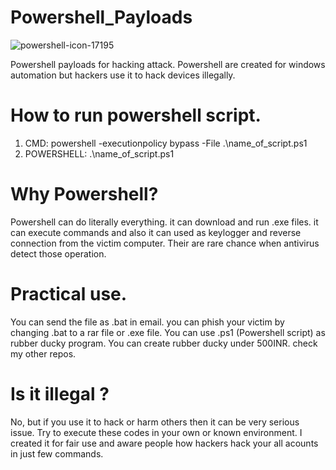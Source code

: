 # Powershell_Payloads

![powershell-icon-17195](https://user-images.githubusercontent.com/63858190/148530115-5bbfa9b0-9ea8-4c0e-9393-0c36e78365fd.png)

Powershell payloads for hacking attack.
Powershell are created for windows automation but hackers use it to hack devices illegally.

# How to run powershell script.
1. CMD: powershell -executionpolicy bypass -File .\name_of_script.ps1
2. POWERSHELL: .\name_of_script.ps1

# Why Powershell?
Powershell can do literally everything. it can download and run .exe files. 
it can execute commands and also it can used as keylogger and reverse connection from the victim computer.
Their are rare chance when antivirus detect those operation.

# Practical use.
You can send the file as .bat in email. you can phish your victim by changing .bat to a rar file or .exe file.
You can use .ps1 (Powershell script) as rubber ducky program.
You can create rubber ducky under 500INR. check my other repos.

# Is it illegal ?
No, but if you use it to hack or harm others then it can be very serious issue.
Try to execute these codes in your own or known environment.
I created it for fair use and aware people how hackers hack your all acounts in just few commands.


